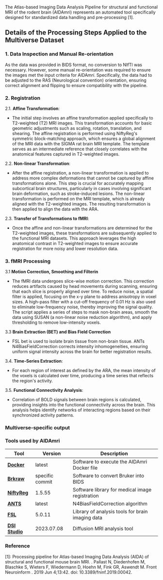 The Atlas-based Imaging Data Analysis Pipeline for structural and functional MRI of the rodent brain (AIDAmri) represents an automated tool specifically designed for standardized data handling and pre-processing [1].
## Details of the Processing Steps Applied to the Multiverse Dataset

### 1. Data Inspection and Manual Re-orientation
As the data was provided in BIDS format, no conversion to NIfTI was necessary. However, some manual re-orientation was required to ensure the images met the input criteria for AIDA<em>mri</em>. Specifically, the data had to be adjusted to the RAS (Neurological convention) orientation, ensuring correct alignment and flipping to ensure compatibility with the pipeline.

### 2. Registration

2.1. **Affine Transformation**: 
   - The initial step involves an affine transformation applied specifically to T2-weighted (T2) MRI images. This transformation accounts for basic geometric adjustments such as scaling, rotation, translation, and shearing. The affine registration is performed using NiftyReg's symmetric block-matching approach, which ensures a global alignment of the MRI data with the SIGMA rat brain MRI template. The template serves as an intermediate reference that closely correlates with the anatomical features captured in T2-weighted images.

2.2. **Non-linear Transformation**:
   - After the affine registration, a non-linear transformation is applied to address more complex deformations that cannot be captured by affine transformations alone. This step is crucial for accurately mapping subcortical brain structures, particularly in cases involving significant brain deformation, such as stroke-induced lesions. The non-linear transformation is performed on the MRI template, which is already aligned with the T2-weighted images. The resulting transformation is then applied to align the data with the ARA.

2.3. **Transfer of Transformations to fMRI**: 
   - Once the affine and non-linear transformations are determined for the T2-weighted images, these transformations are subsequently applied to the functional MRI datasets. This approach leverages the high anatomical contrast in T2-weighted images to ensure accurate registration for more noisy and lower resolution data.

### 3. fMRI Processing

3.1 **Motion Correction, Smoothing and Filterin**
   - The fMRI data undergoes slice-wise motion correction. This correction reduces artifacts caused by head movements during scanning, ensuring that each slice is properly aligned over time.  To reduce noise, a spatial filter is applied, focusing on the x-y plane to address anisotropy in voxel sizes. A high-pass filter with a cut-off frequency of 0.01 Hz is also used to eliminate low-frequency noise, thereby improving the signal quality. The script applies a series of steps to mask non-brain areas, smooth the data using SUSAN (a non-linear noise reduction algorithm), and apply thresholding to remove low-intensity voxels. 

3.3 **Brain Extraction (BET) and Bias Field Correction**
   - FSL bet is used to isolate brain tissue from non-brain tissue. ANTs N4BiasFieldCorrection corrects intensity inhomogeneities, ensuring uniform signal intensity across the brain for better registration results. 

3.4. **Time-Series Extraction**:
   - For each region of interest as defined by the ARA, the mean intensity of the voxels is calculated over time, producing a time series that reflects the region's activity.

3.5. **Functional Connectivity Analysis**:
   - Correlation of BOLD signals between brain regions is calculated, providing insights into the functional connectivity across the brain. This analysis helps identify networks of interacting regions based on their synchronized activity patterns.

### Multiverse-specific output

### Tools used by AIDAmri

| Tool          | Version         | Description                                              | 
|---------------|-----------------|----------------------------------------------------------|
| [**Docker**](https://docs.docker.com/engine/install/)                                   | latest                      | Software to execute the AIDAmri Docker file
| [**Brkraw**](https://github.com/brkraw/bruker@e27c5039c9c3a84ce7cd19c9627360e5a31b4ebc) | specific commit | Software to convert Bruker into BIDS            
| [**NiftyReg**](https://sourceforge.net/projects/niftyreg/)                              | 1.5.55                       | Software library for medical image registration     
| [**ANTS**](https://github.com/ANTsX/ANTs)                                               | latest                      | N4BiasFieldCorrection algorithm
| [**FSL**](https://fsl.fmrib.ox.ac.uk/fsl/fslwiki/FSL)                                   | 5.0.11                      | Library of analysis tools for brain imaging data  
| [**DSI Studio**](http://dsi-studio.labsolver.org/)                                      | 2023.07.08                               | Diffusion MRI analysis tool     


### Reference
[1]: Processing pipeline for Atlas-based Imaging Data Analysis (AIDA) of structural and functional mouse brain MRI. . Pallast N, Diedenhofen M, Blaschke S, Wieters F, Wiedermann D, Hoehn M,  Fink GR, Aswendt M. Front Neuroinform . 2019 Jun 4;13:42. doi: 10.3389/fninf.2019.00042. 
